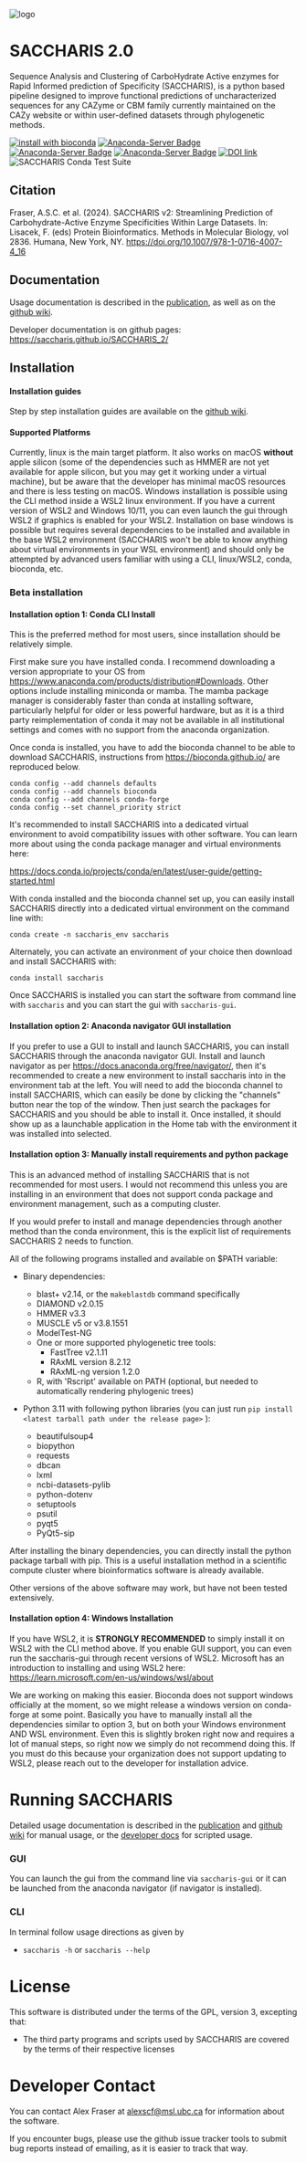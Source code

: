 ![logo](logo_caps_light-dark.png)
# SACCHARIS 2.0
Sequence Analysis and Clustering of CarboHydrate Active enzymes for Rapid Informed 
prediction of Specificity (SACCHARIS), is a python based pipeline designed to improve 
functional predictions of uncharacterized sequences for any CAZyme or CBM family 
currently maintained on the CAZy website or within user-defined datasets through
phylogenetic methods.

[![install with bioconda](https://img.shields.io/badge/install%20with-bioconda-brightgreen.svg?style=flat)](http://bioconda.github.io/recipes/saccharis/README.html)
[![Anaconda-Server Badge](https://anaconda.org/bioconda/saccharis/badges/version.svg)](https://anaconda.org/bioconda/saccharis)
[![Anaconda-Server Badge](https://anaconda.org/bioconda/saccharis/badges/latest_release_date.svg)](https://anaconda.org/bioconda/saccharis)
[![Anaconda-Server Badge](https://anaconda.org/bioconda/saccharis/badges/license.svg)](https://anaconda.org/bioconda/saccharis)
[![DOI link](https://img.shields.io/badge/DOI-10.1007%2F978--1--0716--4007--4__16-FAB70C?logo=doi)](https://doi.org/10.1007/978-1-0716-4007-4_16)
![SACCHARIS Conda Test Suite](https://github.com/saccharis/SACCHARIS_2/actions/workflows/python-package-conda.yml/badge.svg)

## Citation

[//]: # (updated by Kristin)
Fraser, A.S.C. et al. (2024). SACCHARIS v2: Streamlining Prediction of Carbohydrate-Active Enzyme Specificities Within Large Datasets. In: Lisacek, F. (eds) Protein Bioinformatics. Methods in Molecular Biology, vol 2836. Humana, New York, NY. https://doi.org/10.1007/978-1-0716-4007-4_16

## Documentation
Usage documentation is described in the [publication](https://doi.org/10.1007/978-1-0716-4007-4_16), as well as on the 
[github wiki](https://github.com/saccharis/SACCHARIS_2/wiki).

Developer documentation is on github pages: https://saccharis.github.io/SACCHARIS_2/

## Installation

#### Installation guides
Step by step installation guides are available on the [github wiki](https://github.com/saccharis/SACCHARIS_2/wiki).

[//]: # (Run the linux_install script to set up the virtual environment, or run )

[//]: # (``conda install --use-local /path/to/conda_package.tar.gz``)

#### Supported Platforms
Currently, linux is the main target platform. It also works on macOS **without** apple silicon (some of 
the dependencies such as HMMER are not yet available for apple silicon, but you may get it working under a virtual 
machine), but be aware that the developer has minimal macOS resources and there is less testing on macOS. Windows 
installation is possible using the CLI method inside a WSL2 linux environment. If you have a current 
version of WSL2 and Windows 10/11, you can even launch the gui through WSL2 if graphics is enabled for your WSL2. 
Installation on base windows is possible but requires several dependencies to be installed and available in the base 
WSL2 environment (SACCHARIS won't be able to know anything about virtual environments in your WSL environment) and 
should only be attempted by advanced users familiar with using a CLI, linux/WSL2, conda, bioconda, etc.



### Beta installation

#### Installation option 1: Conda CLI Install

This is the preferred method for most users, since installation should be relatively simple.


First make sure you have installed conda. I recommend downloading a version appropriate to your OS from 
https://www.anaconda.com/products/distribution#Downloads. Other options include installing miniconda or 
mamba. The mamba package manager is considerably faster than conda at installing software, particularly 
helpful for older or less powerful hardware, but as it is a third party reimplementation of conda it may 
not be available in all institutional settings and comes with no support from the anaconda organization.

Once conda is installed, you have to add the bioconda channel to be able to download SACCHARIS, instructions
from https://bioconda.github.io/ are reproduced below.

```
conda config --add channels defaults
conda config --add channels bioconda
conda config --add channels conda-forge
conda config --set channel_priority strict
```

It's recommended to install SACCHARIS into a dedicated virtual environment to avoid compatibility issues with other 
software. You can learn more about using the conda package manager and virtual environments here:

https://docs.conda.io/projects/conda/en/latest/user-guide/getting-started.html

With conda installed and the bioconda channel set up, you can easily install SACCHARIS directly into a dedicated virtual environment on the command 
line with:

``conda create -n saccharis_env saccharis``

Alternately, you can activate an environment of your choice then download and install SACCHARIS with:

``conda install saccharis``


Once SACCHARIS is installed you can start the software from command line with `saccharis` and you can start the gui with
`saccharis-gui`.

#### Installation option 2: Anaconda navigator GUI installation
If you prefer to use a GUI to install and launch SACCHARIS, you can install SACCHARIS through the anaconda navigator
GUI. Install and launch navigator as per https://docs.anaconda.org/free/navigator/, then it's recommended to create a 
new environment to install saccharis into in the environment tab at the left. You will need to add the bioconda channel
to install SACCHARIS, which can easily be done by clicking the "channels" button near the top of the window. Then just 
search the packages for SACCHARIS and you should be able to install it. Once installed, it should show up as a 
launchable application in the Home tab with the environment it was installed into selected.



[//]: # ()
[//]: # (#### Installation option 2: Script installation to a virtual environment on a linux system)

[//]: # ()
[//]: # (If you have problems with the standard conda package install, you can use the environment.yaml file and the install_linux.sh script from this github repository to set up a virtual environment with the known working dependency versions.)

[//]: # ()
[//]: # (First make sure you have installed conda. I recommend downloading a version appropriate to your OS from https://www.anaconda.com/products/distribution#Downloads)

[//]: # ()
[//]: # (Then you can simply run "install_linux.sh". This will automatically download and install dependencies to a virtual environment for SACCHARIS 2 using conda.)

[//]: # (Once installed, it activates the "saccharis_env" virtual environment, from which you can use saccharis right away.)

[//]: # ()
[//]: # (In the future, when starting a new shell, you will need to activate the saccharis_env envrionment before you can use saccharis.)

[//]: # (The default command for this is: "conda activate saccharis_env")

[//]: # ()
[//]: # (You can learn more about using the conda package manager and virtual environments here:)

[//]: # (https://docs.conda.io/projects/conda/en/latest/user-guide/getting-started.html)

[//]: # ()
#### Installation option 3: Manually install requirements and python package

This is an advanced method of installing SACCHARIS that is not recommended for most users. I would not recommend this 
unless you are installing in an environment that does not support conda package and environment management, such as a 
computing cluster.

If you would prefer to install and manage dependencies through another method than the conda environment, this is the 
explicit list of requirements SACCHARIS 2 needs to function.

All of the following programs installed and available on $PATH variable:

* Binary dependencies:
  * blast+ v2.14, or the `makeblastdb` command specifically
  * DIAMOND v2.0.15
  * HMMER v3.3
  * MUSCLE v5 or v3.8.1551
  * ModelTest-NG
  * One or more supported phylogenetic tree tools:
    * FastTree v2.1.11
    * RAxML version 8.2.12
    * RAxML-ng version 1.2.0
  * R, with 'Rscript' available on PATH (optional, but needed to automatically rendering phylogenic trees)
* Python 3.11 with following python libraries 
  (you can just run `pip install <latest tarball path under the release page>` ):

  * beautifulsoup4
  * biopython
  * requests
  * dbcan
  * lxml
  * ncbi-datasets-pylib
  * python-dotenv
  * setuptools
  * psutil
  * pyqt5
  * PyQt5-sip

After installing the binary dependencies, you can directly install the python package tarball with pip.
This is a useful installation method in a scientific compute cluster where bioinformatics software is
already available.

Other versions of the above software may work, but have not been tested extensively.

#### Installation option 4: Windows Installation

If you have WSL2, it is **STRONGLY RECOMMENDED** to simply install it on WSL2 with the CLI method above. If you enable 
GUI support, you can even run the saccharis-gui through recent versions of WSL2. Microsoft has an introduction to 
installing and using WSL2 here:
https://learn.microsoft.com/en-us/windows/wsl/about

We are working on making this easier. Bioconda does not support windows officially at the moment, so we might release a 
windows version on conda-forge at some point. Basically you have to manually install all the dependencies similar to 
option 3, but on both your Windows environment AND WSL environment. Even this is slightly broken right now and requires 
a lot of manual steps, so right now we simply do not recommend doing this. If you must do this because your 
organization does not support updating to WSL2, please reach out to the developer for installation advice.

# Running SACCHARIS
Detailed usage documentation is described in the [publication](https://doi.org/10.1007/978-1-0716-4007-4_16) and
[github wiki](https://github.com/saccharis/SACCHARIS_2/wiki) for manual usage, or the 
[developer docs](https://saccharis.github.io/SACCHARIS_2/) for scripted usage.

### GUI
You can launch the gui from the command line via `saccharis-gui` or it can be launched from the anaconda navigator 
(if navigator is installed).

[//]: # (todo: add start menu and/or desktop shortcuts to gui install?)

### CLI
In terminal follow usage directions as given by
  - `saccharis -h` or `saccharis --help`

# License
  This software is distributed under the terms of the GPL, version 3, excepting that:

  - The third party programs and scripts used by SACCHARIS are covered by the terms of their respective licenses

# Developer Contact
You can contact Alex Fraser at alexscf@msl.ubc.ca for information about the software. 

If you encounter bugs, please use the github issue tracker tools to submit bug reports instead of emailing, as it is easier to track that way.
